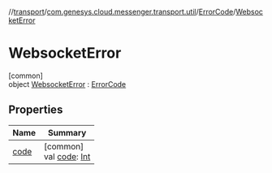 //[transport](../../../../index.md)/[com.genesys.cloud.messenger.transport.util](../../index.md)/[ErrorCode](../index.md)/[WebsocketError](index.md)

# WebsocketError

[common]\
object [WebsocketError](index.md) : [ErrorCode](../index.md)

## Properties

| Name | Summary |
|---|---|
| [code](../code.md) | [common]<br>val [code](../code.md): [Int](https://kotlinlang.org/api/latest/jvm/stdlib/kotlin/-int/index.html) |
